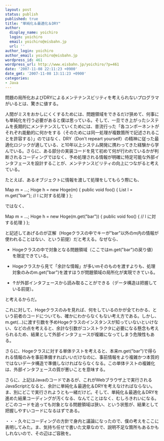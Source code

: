 ```yaml
---
layout: post
status: publish
published: true
title: "単純化＆最適化＆DRY"
author:
  display_name: yoichiro
  login: yoichiro
  email: yoichiro@eisbahn.jp
  url: ''
author_login: yoichiro
author_email: yoichiro@eisbahn.jp
wordpress_id: 461
wordpress_url: http://www.eisbahn.jp/yoichiro/?p=461
date: '2007-11-08 22:11:23 +0900'
date_gmt: '2007-11-08 13:11:23 +0900'
categories:
- Java
---
```


問題の局所化およびDRYによるメンテナンスビリティを考えられないプログラマがいるとは、驚きに値する。

人間がミスをおかしにくくするためには、問題領域をできるだけ狭めて、何事にも単純化を行う必要があると僕は思っている。そして、一旦でき上がったシステムを長期的にメンテナンスしていくためには、昔流行った「各コンポーネントがそれぞれ能動的に何かをする（そのためには同一処理が複数箇所で記述されることを許容する）」のではなく、DRY（Don't repeart yourself）の精神に従った最適化ロジックが適している、と10年以上システム開発に携わってきた経験から学んでいる。さらに、ある部分の実装コードを見て初めて何が行われているかが判断されるコーディングではなく、予め処理される情報が明確に特定可能な外部インタフェースを設計することが、メンテナンスビリティの向上につながると考えている。

たとえば、あるオブジェクトに情報を渡して処理をしてもらう際にも、

Map m = ...;
Hoge h = new Hoge(m) {
public void foo() {
List l = m.get("bar");
// l に対する処理
}
};

ではなく、

Map m = ...;
Hoge h = new Hoge(m.get("bar")) {
public void foo() {
// l に対する処理
}
};

と記述してあげるのが正解（Hogeクラスの中でキーが"bar"以外のm内の情報が使われることはない、という前提）だと考える。なぜなら、

* Hogeクラスの中で対象となる問題領域（ここではm.get("bar")の戻り値）を限定できている。

* Hogeクラスから見て「余計な情報」が多いmそのものを渡すよりも、処理対象のみのm.get("bar")を渡すほうが問題領域の局所化が実現できている。

* ↑が外部インタフェースから読み取ることができる（データ構造は把握している前提）。

と考えるからだ。

これに対して、Hogeクラスのみを見れば、何をしているのかが全てわかる、という前者のコードについても、確かにわからなくもない考え方である。しかし、m.get(...)に渡す引数を予めHogeクラスのインスタンスが知っていないといけない、などの点を考えると、余計な引数がコンストラクタに必要になる懸念も考えられるため、結果として外部インタフェースが複雑になってしまう危険性もある。

さらに、Hogeクラスに対する単体テストを考えると、本来m.get("bar")で得られる情報のみを事前準備すればいいだけなのに、事前情報をより複雑かつ本質的ではないデータ構造で準備しなければならなくなる。この単体テストの複雑化は、外部インタフェースの質が悪いことを意味する。

さらに、上記はJavaのコードであるが、これがWebブラウザ上で実行されるJavaScriptとなると、余計に単純化＆最適化＆DRYを考えなければならない。ま、別にどこで実行されようとも一緒だけど。そして、単純化＆最適化＆DRYを進めた結果コーディングが汚くなる、なんてことはなく、むしろきれいになる。どこのコードを追っても対象となる問題領域は狭い、という状態が、結果として把握しやすいコードになるはずである。

・・・久々にコーディングの方針で身内と議論になったので、僕の考えをここに表明してみた。ま、気持ち任せで書いた文章なので、説明不足な箇所もあるかもしれないので、その辺はご容赦を。
